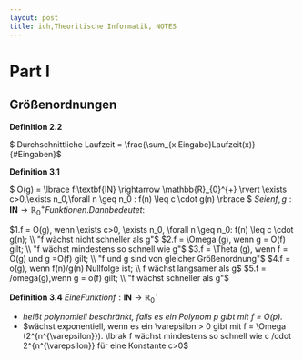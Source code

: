 ```yaml
---
layout: post
title: ich,Theoritische Informatik, NOTES
---
```

# Part I 
 
## Größenordnungen 

**Definition 2.2** 

$ Durchschnittliche Laufzeit = \frac{\sum_{x Eingabe}Laufzeit(x)}{#Eingaben}$ 

**Definition 3.1**  

$ O(g) = \lbrace f:\textbf{IN} \rightarrow  \mathbb{R}_{0}^{+} \rvert \exists c>0,\exists n_0,\forall n \geq n_0 : f(n) \leq c \cdot g(n) \rbrace $ 
$Seien f, g: \textbf{IN} \rightarrow \mathbb{R}_{0}^{+} Funktionen. Dann bedeutet:$ 
 
$1.f = O(g), wenn \exists c>0, \exists n_0, \forall n \geq n_0: f(n) \leq c \cdot g(n); \\
"f wächst nicht schneller als g"$ 
$2.f = \Omega (g), wenn g = O(f) gilt; \\
"f wächst mindestens so schnell wie g"$ 
$3.f = \Theta (g), wenn f = O(g) und g =O(f) gilt; \\
"f und g sind von gleicher Größenordnung"$ 
$4.f = o(g), wenn f(n)/g(n) Nullfolge ist; \\
f wächst langsamer als g$ 
$5.f = /omega(g),wenn g = o(f) gilt; \\
"f wächst schneller als g"$ 

**Definition 3.4** $Eine Funktion f:\textbf{IN} \rightarrow \mathbb{R}_{0}^{+}$ 
+ *heißt polynomiell beschränkt, falls es ein Polynom p gibt mit f = O(p).* 
+ $wächst exponentiell, wenn es ein \varepsilon > 0 gibt mit f = \Omega (2^{n^{\varepsilon}}). \lbrak f wächst mindestens so schnell wie c /cdot 2^{n^{\varepsilon}} für eine Konstante c>0$ 